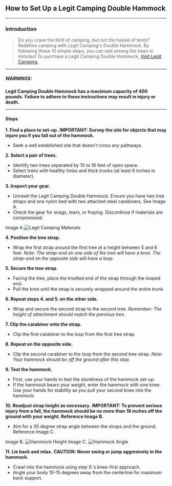 
## How to Set Up a Legit Camping Double Hammock
_______________________________________________________________________________
### Introduction
> Do you crave the thrill of camping, but not the hassle of tents?
Redefine camping with Legit Camping's Double Hammock. By following these 10 simple steps, you can rest among the trees in minutes! 
To purchase a Legit Camping Double Hammock, [Visit Legit Camping.](https://legitcamping.com/products/double-hammock)
______
##### WARNINGS:
**Legit Camping Double Hammock has a maximum capacity of 400 pounds.**
**Failure to adhere to these instructions may result in injury or death.**

_______________________________________________________________________________
#### Steps
**1. Find a place to set-up.**
**IMPORTANT: Survey the site for objects that may injure you if you fall out of the hammock.**
* Seek a well established site that doesn't cross any pathways.

**2. Select a pair of trees.**
* Identify two trees separated by 10 to 16 feet of open space.
* Select trees with healthy limbs and thick trunks (at least 6 inches in diameter).

**3. Inspect your gear.**
* Unravel the Legit Camping Double Hammock. Ensure you have two tree straps and one nylon bed with two attached steel carabiners. See Image A.
* Check the gear for snags, tears, or fraying. Discontinue if materials are compromised.

 Image A.![Legit Camping Materials](https://images-na.ssl-images-amazon.com/images/I/815dpN1EDbL.jpg)
 
**4. Position the tree strap.**
* Wrap the first strap around the first tree at a height between 5 and 6 feet.
_Note: The strap-end on one side of the tree will have a knot. The strap-end on the opposite side will have a loop._

**5. Secure the tree strap.**
* Facing the tree, place the knotted end of the strap through the looped end.
* Pull the knot until the strap is securely wrapped around the entire trunk.

**6. Repeat steps 4. and 5. on the other side.**
* Wrap and secure the second strap to the second tree.
_Remember: The height of attachment should match the previous tree._

**7. Clip the carabiner onto the strap.**
* Clip the first carabiner to the loop from the first tree strap.

**8. Repeat on the opposite side.**
* Clip the second carabiner to the loop from the second tree strap.
_Note: Your hammock should be off the ground after this step._

**9. Test the hammock.**
* First, use your hands to test the sturdiness of the hammock set-up.
* If the hammock bears your weight, enter the hammock with one knee. Use your hands for stability as you pull your second knee into the hammock.

**10. Readjust strap height as necessary.**
**IMPORTANT: To prevent serious injury from a fall, the hammock should be no more than 18 inches off the ground with your weight. Reference Image B.**
* Aim for a 30 degree strap angle between the straps and the ground. Reference Image C.

Image B. ![Hammock Height](https://www.rei.com/dam/expertise_hammock_height.jpg)
Image C. ![Hammock Angle](https://www.rei.com/dam/expertise_hammock_strap_angle.jpg)

**11. Lie back and relax.**
**CAUTION: Never swing or jump aggresively in the hammock.**
* Crawl into the hammock using step 9.'s knee-first approach.
* Angle your body 10-15 degrees away from the centerline for maximum back support.
